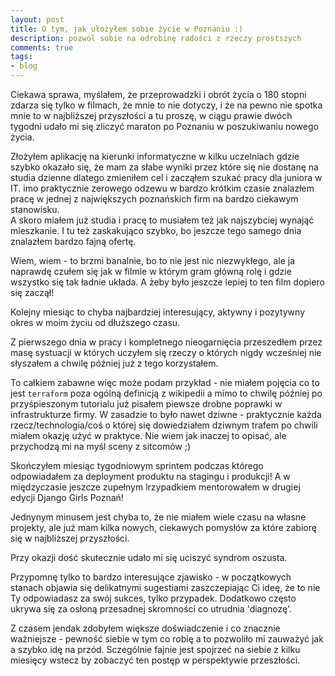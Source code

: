 ```yaml
---
layout: post
title: O tym, jak ułożyłem sobie życie w Poznaniu :)
description: pozwól sobie na odrobinę radości z rzeczy prostszych
comments: true
tags:
- blog
---
```


Ciekawa sprawa, myślałem, że przeprowadzki i obrót życia o 180 stopni zdarza się 
tylko w filmach, że mnie to nie dotyczy, i że na pewno nie spotka mnie to w 
najbliższej przyszłości a tu proszę, w ciągu prawie dwóch tygodni udało mi
się zliczyć maraton po Poznaniu w poszukiwaniu nowego życia.

Złożyłem aplikację na kierunki informatyczne w kilku uczelniach gdzie szybko 
okazało się, że mam za słabe wyniki przez które się nie dostanę na studia 
dzienne dlatego zmieniłem cel i zacząłem szukać pracy dla juniora w IT.
imo praktycznie zerowego odzewu w bardzo krótkim czasie znalazłem pracę 
w jednej z największych poznańskich firm na bardzo ciekawym stanowisku.  
A skoro miałem już studia i pracę to musiałem też jak najszybciej wynająć 
mieszkanie. I tu też zaskakująco szybko, bo jeszcze tego samego dnia 
znalazłem bardzo fajną ofertę.

Wiem, wiem - to brzmi banalnie, bo to nie jest nic niezwykłego, ale ja naprawdę 
czułem się jak w filmie w którym gram główną rolę i gdzie wszystko się tak 
ładnie układa. A żeby było jeszcze lepiej to ten film dopiero się zaczął!

Kolejny miesiąc to chyba najbardziej interesujący, aktywny i pozytywny 
okres w moim życiu od dłuższego czasu.

Z pierwszego dnia w pracy i kompletnego nieogarnięcia przeszedłem przez masę
systuacji w których uczyłem się rzeczy o których nigdy wcześniej nie słyszałem
a chwilę później już z tego korzystałem.

To całkiem zabawne więc może podam przykład - nie miałem pojęcia co to jest 
`terraform` poza ogólną definicją z wikipedii a mimo to chwilę później po 
przyśpieszonym tutorialu już pisałem piewsze drobne poprawki w infrastrukturze 
firmy.  W zasadzie to było nawet dziwne - praktycznie każda rzecz/technologia/coś
o której się dowiedziałem dziwnym trafem po chwili miałem okazję użyć w praktyce.
Nie wiem jak inaczej to opisać, ale przychodzą mi na myśl sceny z sitcomów ;)

Skończyłem miesiąc tygodniowym sprintem podczas którego odpowiadałem za
deployment produktu na stagingu i produkcji! A w międzyczasie jeszcze zupełnym 
lrzypadkiem mentorowałem w drugiej edycji Django Girls Poznań!

Jednynym minusem jest chyba to, że nie miałem wiele czasu na własne projekty,
ale już mam kilka nowych, ciekawych pomysłów za które zabiorę się w najbliższej 
przyszłości.

Przy okazji dość skutecznie udało mi się uciszyć syndrom oszusta.

Przypomnę tylko to bardzo interesujące zjawisko - w początkowych stanach objawia
się delikatnymi sugestiami zaszczepiając Ci ideę, że to nie Ty odpowiadasz
za swój sukces, tylko przypadek. Dodatkowo często ukrywa się za osłoną 
przesadnej skromności co utrudnia 'diagnozę'.

Z czasem jendak zdobyłem większe doświadczenie i co znacznie ważniejsze - 
pewność siebie w tym co robię a to pozwoliło mi zauważyć jak a szybko idę na przód. 
Sczególnie fajnie jest spojrzeć na siebie z kilku miesięcy wstecz by zobaczyć 
ten postęp w perspektywie przeszłości.
